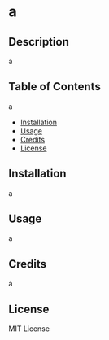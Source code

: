 # a

 ## Description 
        
a
        
 ## Table of Contents
        
a

* [Installation](#installation)
* [Usage](#usage)
* [Credits](#credits)
* [License](#license)
        
## Installation
        
a
        
## Usage 
        
a
        
## Credits
        
a
        
## License
        
MIT License